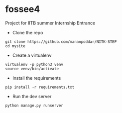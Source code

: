 # fossee4
Project for IITB summer Internship Entrance


- Clone the repo
``` 
git clone https://github.com/mananpoddar/NITK-STEP
cd mysite
```
- Create a virtualenv
```
virtualenv -p python3 venv
source venv/bin/activate
```

- Install the requirements
```
pip install -r requirements.txt
```

- Run the dev server
```
python manage.py runserver
```
